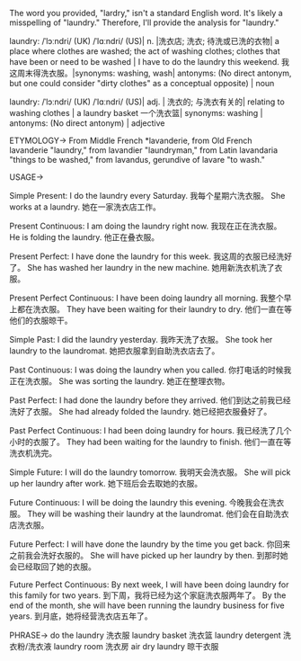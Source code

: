 The word you provided, "lardry," isn't a standard English word.  It's likely a misspelling of "laundry."  Therefore, I'll provide the analysis for "laundry."


laundry: /ˈlɔːndri/ (UK) /ˈlɑːndri/ (US)| n.  |洗衣店; 洗衣; 待洗或已洗的衣物| a place where clothes are washed; the act of washing clothes; clothes that have been or need to be washed | I have to do the laundry this weekend.  我这周末得洗衣服。|synonyms: washing, wash| antonyms:  (No direct antonym, but one could consider "dirty clothes" as a conceptual opposite) | noun


laundry: /ˈlɔːndri/ (UK) /ˈlɑːndri/ (US)| adj. | 洗衣的; 与洗衣有关的| relating to washing clothes |  a laundry basket  一个洗衣篮| synonyms: washing | antonyms: (No direct antonym) | adjective


ETYMOLOGY->
From Middle French *lavanderie, from Old French lavanderie "laundry," from lavandier "laundryman,"  from Latin lavandaria "things to be washed," from lavandus, gerundive of lavare "to wash."



USAGE->

Simple Present:
I do the laundry every Saturday. 我每个星期六洗衣服。
She works at a laundry. 她在一家洗衣店工作。

Present Continuous:
I am doing the laundry right now. 我现在正在洗衣服。
He is folding the laundry. 他正在叠衣服。

Present Perfect:
I have done the laundry for this week. 我这周的衣服已经洗好了。
She has washed her laundry in the new machine. 她用新洗衣机洗了衣服。

Present Perfect Continuous:
I have been doing laundry all morning. 我整个早上都在洗衣服。
They have been waiting for their laundry to dry. 他们一直在等他们的衣服晾干。

Simple Past:
I did the laundry yesterday. 我昨天洗了衣服。
She took her laundry to the laundromat. 她把衣服拿到自助洗衣店去了。

Past Continuous:
I was doing the laundry when you called. 你打电话的时候我正在洗衣服。
She was sorting the laundry. 她正在整理衣物。

Past Perfect:
I had done the laundry before they arrived. 他们到达之前我已经洗好了衣服。
She had already folded the laundry. 她已经把衣服叠好了。

Past Perfect Continuous:
I had been doing laundry for hours. 我已经洗了几个小时的衣服了。
They had been waiting for the laundry to finish. 他们一直在等洗衣机洗完。

Simple Future:
I will do the laundry tomorrow. 我明天会洗衣服。
She will pick up her laundry after work. 她下班后会去取她的衣服。

Future Continuous:
I will be doing the laundry this evening. 今晚我会在洗衣服。
They will be washing their laundry at the laundromat. 他们会在自助洗衣店洗衣服。


Future Perfect:
I will have done the laundry by the time you get back. 你回来之前我会洗好衣服的。
She will have picked up her laundry by then. 到那时她会已经取回了她的衣服。


Future Perfect Continuous:
By next week, I will have been doing laundry for this family for two years. 到下周，我将已经为这个家庭洗衣服两年了。
By the end of the month, she will have been running the laundry business for five years. 到月底，她将经营洗衣店五年了。


PHRASE->
do the laundry  洗衣服
laundry basket 洗衣篮
laundry detergent 洗衣粉/洗衣液
laundry room 洗衣房
air dry laundry 晾干衣服
